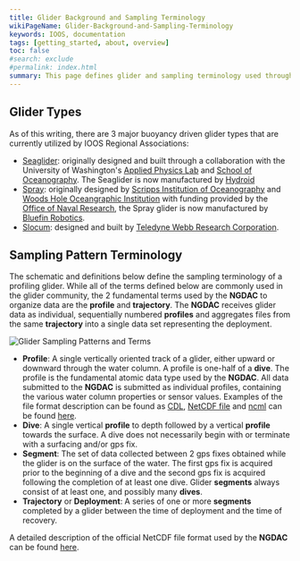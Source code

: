 ```yaml
---
title: Glider Background and Sampling Terminology
wikiPageName: Glider-Background-and-Sampling-Terminology
keywords: IOOS, documentation
tags: [getting_started, about, overview]
toc: false
#search: exclude
#permalink: index.html
summary: This page defines glider and sampling terminology used throughout the rest of the Wiki.
---
```

<!--
> [Wiki](https://github.com/kerfoot/ioosngdac/wiki) ▸ **Glider Background and Sampling Terminology**

## Contents

+ [Glider Types](#glider-types)
+ [Sampling Pattern Terminology](#sampling-pattern-terminology)
+ [NetCDF File Format Description](ngdac-netcdf-file-format-version-2.html)
-->

## Glider Types
As of this writing, there are 3 major buoyancy driven glider types that are currently utilized by IOOS Regional Associations:
 + [Seaglider](http://www.apl.washington.edu/project/project.php?id=seaglider#:~:text=The%20AUV%20Seaglider%20is%20the,time%20via%20satellite%20data%20telemetry.): originally designed and built through a collaboration with the University of Washington's [Applied Physics Lab](http://www.apl.washington.edu/) and [School of Oceanography](http://www.ocean.washington.edu/).  The Seaglider is now manufactured by [Hydroid](https://www.hydroid.com/seaglider)
 + [Spray](http://spray.ucsd.edu/pub/rel/info/spray_description.php): originally designed by [Scripps Institution of Oceanography](https://scripps.ucsd.edu/) and [Woods Hole Oceangraphic Institution](http://www.whoi.edu/) with funding provided by the [Office of Naval Research](http://www.onr.navy.mil/), the Spray glider is now manufactured by [Bluefin Robotics](http://www.bluefinrobotics.com/products/spray-glider/).
 + [Slocum](http://www.webbresearch.com/slocumglider.aspx): designed and built by [Teledyne Webb Research Corporation](http://www.webbresearch.com/).

## Sampling Pattern Terminology

The schematic and definitions below define the sampling terminology of a profiling glider.  While all of the terms defined below are commonly used in the glider community, the 2 fundamental terms used by the **NGDAC** to organize data are the **profile** and **trajectory**.  The **NGDAC** receives glider data as individual, sequentially numbered **profiles** and aggregates files from the same **trajectory** into a single data set representing the deployment.

<!-- ![Glider Sampling Patterns and Terms](https://raw.githubusercontent.com/kerfoot/ioosngdac/master/doco/glider-sampling-terminology.png) -->
![Glider Sampling Patterns and Terms](/ioosngdac/glider-sampling-terminology.png)

 + **Profile**: A single vertically oriented track of a glider, either upward or downward through the water column.  A profile is one-half of a **dive**.  The profile is the fundamental atomic data type used by the **NGDAC**.  All data submitted to the **NGDAC** is submitted as individual profiles, containing the various water column properties or sensor values.  Examples of the file format description can be found as [CDL](https://github.com/kerfoot/ioosngdac/blob/master/nc/template/IOOS_Glider_NetCDF_v2.0.cdl), [NetCDF file](https://github.com/kerfoot/ioosngdac/blob/master/nc/template/IOOS_Glider_NetCDF_v2.0.nc) and [ncml](https://github.com/kerfoot/ioosngdac/blob/master/nc/template/IOOS_Glider_NetCDF_v2.0.ncml) can be found [here](https://github.com/kerfoot/ioosngdac/tree/master/nc/template).
 + **Dive**: A single vertical <strong>profile</strong> to depth followed by a vertical **profile** towards the surface.  A dive does not necessarily begin with or terminate with a surfacing and/or gps fix.
 + **Segment**: The set of data collected between 2 gps fixes obtained while the glider is on the surface of the water.  The first gps fix is acquired prior to the beginning of a dive and the second gps fix is acquired following the completion of at least one dive.  Glider **segments** always consist of at least one, and possibly many **dives**.
 + **Trajectory** or **Deployment**: A series of one or more **segments** completed by a glider between the time of deployment and the time of recovery.

A detailed description of the official NetCDF file format used by the **NGDAC** can be found [here](ngdac-netcdf-file-format-version-2.html).
